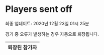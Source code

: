 # Players sent off
최종 업데이트: 2020년 12월 23일 01시 25분


경기 중 오류가 발생하는 경우 자동으로 퇴장됩니다.


| 퇴장된 참가자 |
|:---:|